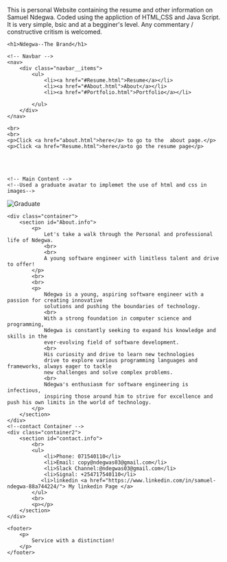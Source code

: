 This is  personal Website containing the resume and other information on Samuel Ndegwa.
Coded using the appliction of HTML,CSS and Java Script.
It is very simple, bsic and at a begginer's level.
Any commentary / constructive critism is welcomed.

<!DOCTYPE html>
<html lang="en">
<head>
    <meta charset="UTF-8">
    <meta name="viewport" content="width=device-width, initial-scale=1.0">
    <title>Personal Portfolio</title>
    <link rel="stylesheet" href="/home/ndegwa/Documents/simple-e-commerce/CSS/styles.css">
    <link rel="js" href="/home/ndegwa/Personal--Portofolio/portofolio.js">
    <link rel="about" href="/home/ndegwa/Personal--Portofolio/about.html">
    <link rel="resume" href="/home/ndegwa/Personal--Portofolio/Resume.html">

</head>
<body>
   
    <h1>Ndegwa--The Brand</h1>
    
    <!-- Navbar -->
    <nav>
        <div class="navbar__items">
            <ul>
                <li><a href="#Resume.html">Resume</a></li>
                <li><a href="#About.html">About</a></li>
                <li><a href="#Portfolio.html">Portfolio</a></li>
                
            </ul>
        </div>
    </nav>
<!--My nav links did not work and due to time I decided to use js instead for navigtion. however, still I kept the navbar-->
    <br>
    <br>
    <p>Click <a href="about.html">here</a> to go to the  about page.</p>
    <p>Click <a href="Resume.html">here</a>to go the resume page</p>
   <br>
   <br>
   
  
    
    <!-- Main Content -->
    <!--Used a graduate avatar to implemet the use of html and css in images-->

</div>
<div class="container3">
    <section id="Portfolio">
        <img src="https://img.freepik.com/premium-vector/smiling-african-american-guy-graduation-costume-showing-his-diploma-graduation-ceremony-party_609111-298.jpg?w=826" alt="Graduate">
    </section>
</div>
  
      
    <div class="container">
        <section id="About.info">
            <p>
                Let's take a walk through the Personal and professional life of Ndegwa.
                <br>
                <br>
                A young software engineer with limitless talent and drive to offer!
            </p>
            <br>
            <br>
            <p>
                Ndegwa is a young, aspiring software engineer with a passion for creating innovative 
                solutions and pushing the boundaries of technology.
                <br>
                With a strong foundation in computer science and programming, 
                Ndegwa is constantly seeking to expand his knowledge and skills in the 
                ever-evolving field of software development.
                <br>
                His curiosity and drive to learn new technologies 
                drive to explore various programming languages and frameworks, always eager to tackle 
                new challenges and solve complex problems.
                <br>
                Ndegwa's enthusiasm for software engineering is infectious, 
                inspiring those around him to strive for excellence and push his own limits in the world of technology.
            </p>
        </section>
    </div>
    <!--contact Container -->
    <div class="container2">
        <section id="contact.info">
            <br>
            <ul>
                <li>Phone: 071540110</li>
                <li>Email: copy@ndegwas03@gmail.com</li>
                <li>Slack Channel:@ndegwas03@gmail.com</li>
                <li>Signal: +254717540110</li>
               <li>linkedin <a href="https://www.linkedin.com/in/samuel-ndegwa-88a744224/"> My linkedin Page </a> 
            </ul>
            <br>
            <p></p>
        </section>
    </div>
   
    <footer>
        <p>
            Service with a distinction!
        </p>
    </footer>
</body>
</html>
